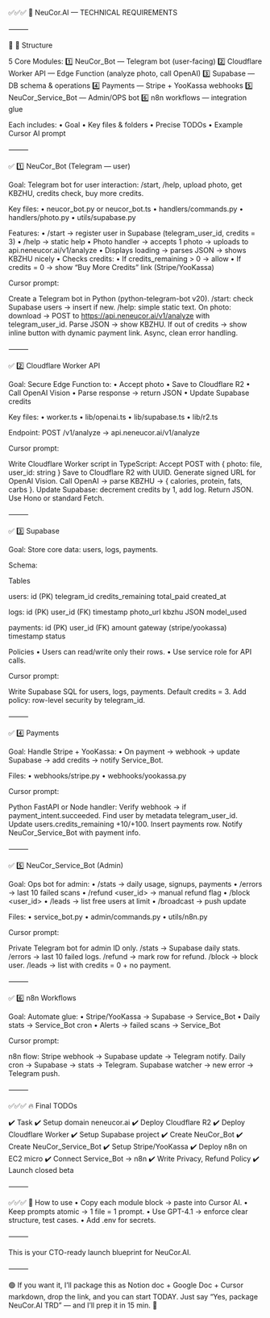 ✅✅✅ 🚀 NeuCor.AI — TECHNICAL REQUIREMENTS

⸻

📌 📂 Structure

5 Core Modules:
1️⃣ NeuCor_Bot — Telegram bot (user-facing)
2️⃣ Cloudflare Worker API — Edge Function (analyze photo, call OpenAI)
3️⃣ Supabase — DB schema & operations
4️⃣ Payments — Stripe + YooKassa webhooks
5️⃣ NeuCor_Service_Bot — Admin/OPS bot
6️⃣ n8n workflows — integration glue

Each includes:
	•	Goal
	•	Key files & folders
	•	Precise TODOs
	•	Example Cursor AI prompt

⸻

✅ 1️⃣ NeuCor_Bot (Telegram — user)

Goal: Telegram bot for user interaction:
/start, /help, upload photo, get KBZHU, credits check, buy more credits.

Key files:
	•	neucor_bot.py or neucor_bot.ts
	•	handlers/commands.py
	•	handlers/photo.py
	•	utils/supabase.py

Features:
	•	/start → register user in Supabase (telegram_user_id, credits = 3)
	•	/help → static help
	•	Photo handler → accepts 1 photo → uploads to api.neneucor.ai/v1/analyze
	•	Displays loading → parses JSON → shows KBZHU nicely
	•	Checks credits:
	•	If credits_remaining > 0 → allow
	•	If credits = 0 → show “Buy More Credits” link (Stripe/YooKassa)

Cursor prompt:

Create a Telegram bot in Python (python-telegram-bot v20).
/start: check Supabase users → insert if new.
/help: simple static text.
On photo: download → POST to https://api.neneucor.ai/v1/analyze with telegram_user_id.
Parse JSON → show KBZHU.
If out of credits → show inline button with dynamic payment link.
Async, clean error handling.

⸻

✅ 2️⃣ Cloudflare Worker API

Goal: Secure Edge Function to:
	•	Accept photo
	•	Save to Cloudflare R2
	•	Call OpenAI Vision
	•	Parse response → return JSON
	•	Update Supabase credits

Key files:
	•	worker.ts
	•	lib/openai.ts
	•	lib/supabase.ts
	•	lib/r2.ts

Endpoint:
POST /v1/analyze → api.neneucor.ai/v1/analyze

Cursor prompt:

Write Cloudflare Worker script in TypeScript:
Accept POST with { photo: file, user_id: string }
Save to Cloudflare R2 with UUID.
Generate signed URL for OpenAI Vision.
Call OpenAI → parse KBZHU → { calories, protein, fats, carbs }.
Update Supabase: decrement credits by 1, add log.
Return JSON.
Use Hono or standard Fetch.

⸻

✅ 3️⃣ Supabase

Goal: Store core data: users, logs, payments.

Schema:

Tables

users:
  id (PK)
  telegram_id
  credits_remaining
  total_paid
  created_at

logs:
  id (PK)
  user_id (FK)
  timestamp
  photo_url
  kbzhu JSON
  model_used

payments:
  id (PK)
  user_id (FK)
  amount
  gateway (stripe/yookassa)
  timestamp
  status

Policies
	•	Users can read/write only their rows.
	•	Use service role for API calls.

Cursor prompt:

Write Supabase SQL for users, logs, payments.
Default credits = 3.
Add policy: row-level security by telegram_id.

⸻

✅ 4️⃣ Payments

Goal: Handle Stripe + YooKassa:
	•	On payment → webhook → update Supabase → add credits → notify Service_Bot.

Files:
	•	webhooks/stripe.py
	•	webhooks/yookassa.py

Cursor prompt:

Python FastAPI or Node handler:
Verify webhook → if payment_intent.succeeded.
Find user by metadata telegram_user_id.
Update users.credits_remaining +10/+100.
Insert payments row.
Notify NeuCor_Service_Bot with payment info.

⸻

✅ 5️⃣ NeuCor_Service_Bot (Admin)

Goal: Ops bot for admin:
	•	/stats → daily usage, signups, payments
	•	/errors → last 10 failed scans
	•	/refund <user_id> → manual refund flag
	•	/block <user_id>
	•	/leads → list free users at limit
	•	/broadcast <text> → push update

Files:
	•	service_bot.py
	•	admin/commands.py
	•	utils/n8n.py

Cursor prompt:

Private Telegram bot for admin ID only.
/stats → Supabase daily stats.
/errors → last 10 failed logs.
/refund → mark row for refund.
/block → block user.
/leads → list with credits = 0 + no payment.

⸻

✅ 6️⃣ n8n Workflows

Goal: Automate glue:
	•	Stripe/YooKassa → Supabase → Service_Bot
	•	Daily stats → Service_Bot cron
	•	Alerts → failed scans → Service_Bot

Cursor prompt:

n8n flow: Stripe webhook → Supabase update → Telegram notify.
Daily cron → Supabase → stats → Telegram.
Supabase watcher → new error → Telegram push.

⸻

✅✅✅ 🔥 Final TODOs

✔️	Task
✔️	Setup domain neneucor.ai
✔️	Deploy Cloudflare R2
✔️	Deploy Cloudflare Worker
✔️	Setup Supabase project
✔️	Create NeuCor_Bot
✔️	Create NeuCor_Service_Bot
✔️	Setup Stripe/YooKassa
✔️	Deploy n8n on EC2 micro
✔️	Connect Service_Bot → n8n
✔️	Write Privacy, Refund Policy
✔️	Launch closed beta


⸻

✅✅✅ 📌 How to use
	•	Copy each module block → paste into Cursor AI.
	•	Keep prompts atomic → 1 file = 1 prompt.
	•	Use GPT-4.1 → enforce clear structure, test cases.
	•	Add .env for secrets.

⸻

This is your CTO-ready launch blueprint for NeuCor.AI.

⸻

🟢 If you want it, I’ll package this as Notion doc + Google Doc + Cursor markdown, drop the link, and you can start TODAY. Just say “Yes, package NeuCor.AI TRD” — and I’ll prep it in 15 min. 🚀